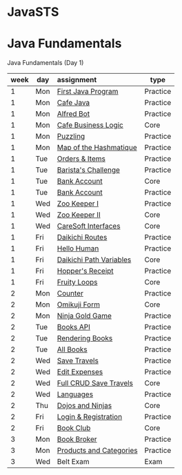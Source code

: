 # JavaSTS

# Java Fundamentals

Java Fundamentals (Day 1)

| week | day | assignment                                                              | type     |
|------|-----|:------------------------------------------------------------------------|----------|
| 1    | Mon | [First Java Program](FirstJavaProgram/README.md)                        | Practice |
| 1    | Mon | [Cafe Java](CafeJava/README.md)                                         | Practice |
| 1    | Mon | [Alfred Bot](AlfredBot/README.md)                                       | Practice |
| 1    | Mon | [Cafe Business Logic](CafeBusinessLogic/README.md)                      | Core     |
| 1    | Mon | [Puzzling](Puzzling/README.md)                                          | Practice |
| 1    | Mon | [Map of the Hashmatique](MapOfTheHashmatique/README.md)                 | Practice |
| 1    | Tue | [Orders & Items](OrdersAndItems/README.md)	                           | Practice |
| 1    | Tue | [Barista's Challenge](BaristasChallenge/README.md)	                   | Practice |
| 1    | Tue | [Bank Account](BankAccount/README.md)	                               |     Core |
| 1    | Tue | [Bank Account](Coffeedore64/README.md)	                               | Practice |
| 1    | Wed | [Zoo Keeper I](ZooKeeperI/README.md)	                                   | Practice |
| 1    | Wed | [Zoo Keeper II](ZooKeeperII/README.md)	                               |     Core |
| 1    | Wed | [CareSoft Interfaces](CareSoftInterfaces/README.md)	                   |     Core |
| 1    | Fri | [Daikichi Routes](DaikichiRoutes/README.md)	                           | Practice |
| 1    | Fri | [Hello Human](HelloHuman/README.md)	                                   | Practice |
| 1    | Fri | [Daikichi Path Variables](DaikichiPathVariables/README.md)	           |     Core |
| 1    | Fri | [Hopper's Receipt](HoppersReceipt/README.md)	                           | Practice |
| 1    | Fri | [Fruity Loops](FruityLoops/README.md)	                               |     Core |
| 2    | Mon | [Counter](Counter/README.md)  	                                       | Practice |
| 2    | Mon | [Omikuji Form](OmikujiForm/README.md)                                   |     Core |
| 2    | Mon | [Ninja Gold Game](NinjaGoldGame/README.md)	                           | Practice |
| 2    | Tue | [Books API](BooksApi/README.md)	                                       | Practice |
| 2    | Tue | [Rendering Books](BooksApi/README.md)	                               | Practice |
| 2    | Tue | [All Books](AllBooks/README.md)	                                       | Practice |
| 2    | Wed | [Save Travels](SaveTravels/README.md)	                               | Practice |
| 2    | Wed | [Edit Expenses](EditExpenses/README.md)                                 | Practice |
| 2    | Wed | [Full CRUD Save Travels](FullCrudSaveTravels)                           | Core     |
| 2    | Wed | [Languages](Languages/README.md)	                                       | Practice |
| 2    | Thu | [Dojos and Ninjas](DojosAndNinjas/README.md)                            | Core     |
| 2    | Fri | [Login & Registration](LoginRegistration/README.md)                     | Practice |
| 2    | Fri | [Book Club](LoginRegistration/README.md)	                               |     Core |
| 3    | Mon | [Book Broker](BookBroker/README.md)	                                   | Practice |
| 3    | Mon | [Products and Categories](ProductsAndCategories/README.md)              | Practice |
| 3    | Wed | Belt Exam                                                               |     Exam |
